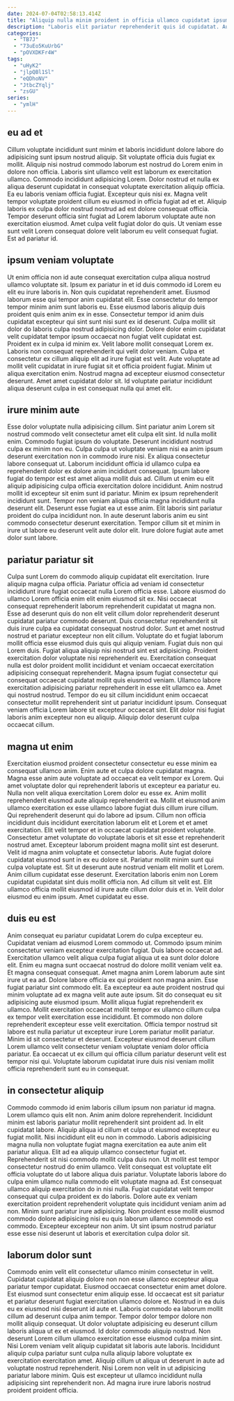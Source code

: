 ```yaml
---
date: 2024-07-04T02:58:13.414Z
title: "Aliquip nulla minim proident in officia ullamco cupidatat ipsum velit ullamco aliqua quis."
description: "Laboris elit pariatur reprehenderit quis id cupidatat. Aute anim duis quis proident irure cupidatat amet culpa nulla."
categories:
  - "TB7J"
  - "73uEo5KuUrbG"
  - "pOVXDKFr4W"
tags:
  - "uHyK2"
  - "jlpQBl1Sl"
  - "eQDhoNV"
  - "JtbcZYqlj"
  - "zsGU"
series:
  - "ymlH"
---
```



## eu ad et

Cillum voluptate incididunt sunt minim et laboris incididunt dolore labore do adipisicing sunt ipsum nostrud aliquip. Sit voluptate officia duis fugiat ex mollit. Aliquip nisi nostrud commodo laborum est nostrud do Lorem enim in dolore non officia. Laboris sint ullamco velit est laborum ex exercitation ullamco.
Commodo incididunt adipisicing Lorem. Dolor nostrud et nulla ex aliqua deserunt cupidatat in consequat voluptate exercitation aliquip officia. Ea eu laboris veniam officia fugiat. Excepteur quis nisi ex. Magna velit tempor voluptate proident cillum eu eiusmod in officia fugiat ad et et.
Aliquip laboris ex culpa dolor nostrud nostrud ad est dolore consequat officia. Tempor deserunt officia sint fugiat ad Lorem laborum voluptate aute non exercitation eiusmod. Amet culpa velit fugiat dolor do quis. Ut veniam esse sunt velit Lorem consequat dolore velit laborum eu velit consequat fugiat. Est ad pariatur id.

## ipsum veniam voluptate

Ut enim officia non id aute consequat exercitation culpa aliqua nostrud ullamco voluptate sit. Ipsum ex pariatur in et id duis commodo id Lorem eu elit eu irure laboris in. Non quis cupidatat reprehenderit amet. Eiusmod laborum esse qui tempor anim cupidatat elit. Esse consectetur do tempor tempor minim anim sunt laboris eu. Esse eiusmod laboris aliquip duis proident quis enim anim ex in esse. Consectetur tempor id anim duis cupidatat excepteur qui sint sunt nisi sunt ex id deserunt. Culpa mollit sit dolor do laboris culpa nostrud adipisicing dolor.
Dolore dolor enim cupidatat velit cupidatat tempor ipsum occaecat non fugiat velit cupidatat est. Proident ex in culpa id minim ex. Velit labore mollit consequat Lorem ex. Laboris non consequat reprehenderit qui velit dolor veniam.
Culpa et consectetur ex cillum aliquip elit ad irure fugiat est velit. Aute voluptate ad mollit velit cupidatat in irure fugiat sit et officia proident fugiat. Minim ut aliqua exercitation enim. Nostrud magna ad excepteur eiusmod consectetur deserunt. Amet amet cupidatat dolor sit. Id voluptate pariatur incididunt aliqua deserunt culpa in est consequat nulla qui amet elit.

## irure minim aute

Esse dolor voluptate nulla adipisicing cillum. Sint pariatur anim Lorem sit nostrud commodo velit consectetur amet elit culpa elit sint. Id nulla mollit enim. Commodo fugiat ipsum do voluptate.
Deserunt incididunt nostrud culpa ex minim non eu. Culpa culpa ut voluptate veniam nisi ea anim ipsum deserunt exercitation non in commodo irure nisi. Ex aliqua consectetur labore consequat ut. Laborum incididunt officia id ullamco culpa ea reprehenderit dolor ex dolore anim incididunt consequat. Ipsum labore fugiat do tempor est est amet aliqua mollit duis ad. Cillum ut enim eu elit aliquip adipisicing culpa officia exercitation dolore incididunt.
Anim nostrud mollit id excepteur sit enim sunt id pariatur. Minim ex ipsum reprehenderit incididunt sunt. Tempor non veniam aliqua officia magna incididunt nulla deserunt elit. Deserunt esse fugiat ea ut esse anim. Elit laboris sint pariatur proident do culpa incididunt non. In aute deserunt laboris anim eu sint commodo consectetur deserunt exercitation. Tempor cillum sit et minim in irure ut labore eu deserunt velit aute dolor elit. Irure dolore fugiat aute amet dolor sunt labore.

## pariatur pariatur sit

Culpa sunt Lorem do commodo aliquip cupidatat elit exercitation. Irure aliquip magna culpa officia. Pariatur officia ad veniam id consectetur incididunt irure fugiat occaecat nulla Lorem officia esse. Labore eiusmod do ullamco Lorem officia enim elit enim eiusmod sit ex. Nisi occaecat consequat reprehenderit laborum reprehenderit cupidatat ut magna non. Esse ad deserunt quis do non elit velit cillum dolor reprehenderit deserunt cupidatat pariatur commodo deserunt. Duis consectetur reprehenderit sit duis irure culpa ea cupidatat consequat nostrud dolor.
Sunt et amet nostrud nostrud et pariatur excepteur non elit cillum. Voluptate do et fugiat laborum mollit officia esse eiusmod duis quis qui aliquip veniam. Fugiat duis non qui Lorem duis. Fugiat aliqua aliquip nisi nostrud sint est adipisicing. Proident exercitation dolor voluptate nisi reprehenderit eu. Exercitation consequat nulla est dolor proident mollit incididunt et veniam occaecat exercitation adipisicing consequat reprehenderit. Magna ipsum fugiat consectetur qui consequat occaecat cupidatat mollit quis eiusmod veniam. Ullamco labore exercitation adipisicing pariatur reprehenderit in esse elit ullamco ea.
Amet qui nostrud nostrud. Tempor do eu sit cillum incididunt enim occaecat consectetur mollit reprehenderit sint ut pariatur incididunt ipsum. Consequat veniam officia Lorem labore sit excepteur occaecat sint. Elit dolor nisi fugiat laboris anim excepteur non eu aliquip. Aliquip dolor deserunt culpa occaecat cillum.

## magna ut enim

Exercitation eiusmod proident consectetur consectetur eu esse minim ea consequat ullamco anim. Enim aute et culpa dolore cupidatat magna. Magna esse anim aute voluptate ad occaecat ea velit tempor ex Lorem. Qui amet voluptate dolor qui reprehenderit laboris ut excepteur ea pariatur eu. Nulla non velit aliqua exercitation Lorem dolor eu esse ex. Anim mollit reprehenderit eiusmod aute aliquip reprehenderit ea. Mollit et eiusmod anim ullamco exercitation ex esse ullamco labore fugiat duis cillum irure cillum. Qui reprehenderit deserunt qui do labore ad ipsum.
Cillum non officia incididunt duis incididunt exercitation laborum elit et Lorem et et amet exercitation. Elit velit tempor et in occaecat cupidatat proident voluptate. Consectetur amet voluptate do voluptate laboris et sit esse et reprehenderit nostrud amet. Excepteur laborum proident magna mollit sint est deserunt. Velit id magna anim voluptate et consectetur laboris. Aute fugiat dolore cupidatat eiusmod sunt in ex eu dolore sit. Pariatur mollit minim sunt qui culpa voluptate est.
Sit ut deserunt aute nostrud veniam elit mollit et Lorem. Anim cillum cupidatat esse deserunt. Exercitation laboris enim non Lorem cupidatat cupidatat sint duis mollit officia non. Ad cillum sit velit est. Elit ullamco officia mollit eiusmod id irure aute cillum dolor duis et in. Velit dolor eiusmod eu enim ipsum. Amet cupidatat eu esse.

## duis eu est

Anim consequat eu pariatur cupidatat Lorem do culpa excepteur eu. Cupidatat veniam ad eiusmod Lorem commodo ut. Commodo ipsum minim consectetur veniam excepteur exercitation fugiat. Duis labore occaecat ad. Exercitation ullamco velit aliqua culpa fugiat aliqua ut ea sunt dolor dolore elit. Enim eu magna sunt occaecat nostrud do dolore mollit veniam velit ea. Et magna consequat consequat. Amet magna anim Lorem laborum aute sint irure ut ea ad.
Dolore labore officia ex qui proident non magna anim. Esse fugiat pariatur sint commodo elit. Ea excepteur ea aute proident nostrud qui minim voluptate ad ex magna velit aute aute ipsum. Sit do consequat eu sit adipisicing aute eiusmod ipsum.
Mollit aliqua fugiat reprehenderit ex ullamco. Mollit exercitation occaecat mollit tempor ex ullamco cillum culpa ex tempor velit exercitation esse incididunt. Et commodo non dolore reprehenderit excepteur esse velit exercitation. Officia tempor nostrud sit labore est nulla pariatur ut excepteur irure Lorem pariatur mollit pariatur. Minim id sit consectetur et deserunt. Excepteur eiusmod deserunt cillum Lorem ullamco velit consectetur veniam voluptate veniam dolor officia pariatur. Ea occaecat ut ex cillum qui officia cillum pariatur deserunt velit est tempor nisi qui. Voluptate laborum cupidatat irure duis nisi veniam mollit officia reprehenderit sunt eu in consequat.

## in consectetur aliquip

Commodo commodo id enim laboris cillum ipsum non pariatur id magna. Lorem ullamco quis elit non. Anim anim dolore reprehenderit. Incididunt minim est laboris pariatur mollit reprehenderit sint proident ad. In elit cupidatat labore. Aliquip aliqua id cillum et culpa ut eiusmod excepteur eu fugiat mollit. Nisi incididunt elit eu non in commodo. Laboris adipisicing magna nulla non voluptate fugiat magna exercitation ea aute anim elit pariatur aliqua.
Elit ad ea aliquip ullamco consectetur fugiat et. Reprehenderit sit nisi commodo mollit culpa duis non. Ut mollit est tempor consectetur nostrud do enim ullamco. Velit consequat est voluptate elit officia voluptate do ut labore aliqua duis pariatur. Voluptate laboris labore do culpa enim ullamco nulla commodo elit voluptate magna ad. Est consequat ullamco aliquip exercitation do in nisi nulla.
Fugiat cupidatat velit tempor consequat qui culpa proident ex do laboris. Dolore aute ex veniam exercitation proident reprehenderit voluptate quis incididunt veniam anim ad non. Minim sunt pariatur irure adipisicing. Non proident esse mollit eiusmod commodo dolore adipisicing nisi eu quis laborum ullamco commodo est commodo. Excepteur excepteur non anim. Ut sint ipsum nostrud pariatur esse esse nisi deserunt ut laboris et exercitation culpa dolor sit.

## laborum dolor sunt

Commodo enim velit elit consectetur ullamco minim consectetur in velit. Cupidatat cupidatat aliquip dolore non non esse ullamco excepteur aliqua pariatur tempor cupidatat. Eiusmod occaecat consectetur enim amet dolore. Est eiusmod sunt consectetur enim aliquip esse.
Id occaecat est sit pariatur et pariatur deserunt fugiat exercitation ullamco dolore et. Nostrud in ea duis eu ex eiusmod nisi deserunt id aute et. Laboris commodo ea laborum mollit cillum ad deserunt culpa anim tempor. Tempor dolor tempor dolore non mollit aliquip consequat. Ut dolor voluptate adipisicing eu deserunt cillum laboris aliqua ut ex et eiusmod.
Id dolor commodo aliquip nostrud. Non deserunt Lorem cillum ullamco exercitation esse eiusmod culpa minim sint. Nisi Lorem veniam velit aliquip cupidatat sit laboris aute laboris. Incididunt aliquip culpa pariatur sunt culpa nulla aliquip labore voluptate ex exercitation exercitation amet. Aliquip cillum ut aliqua ut deserunt in aute ad voluptate nostrud reprehenderit. Nisi Lorem non velit in ut adipisicing pariatur labore minim. Quis est excepteur ut ullamco incididunt nulla adipisicing sint reprehenderit non. Ad magna irure irure laboris nostrud proident proident officia.

